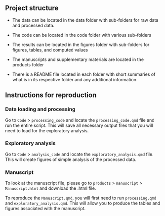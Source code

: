 ## Project structure

-   The data can be located in the data folder with sub-folders for raw data and processed data.

-   The code can be located in the code folder with various sub-folders

-   The results can be located in the figures folder with sub-folders for figures, tables, and computed values

-   The manuscripts and supplementary materials are located in the products folder

-    There is a README file located in each folder with short summaries of what is in its respective folder and any additional information

## Instructions for reproduction

### Data loading and processing

Go to `Code` \> `processing_code` and locate the `processing_code.qmd` file and run the entire script. This will save all necessary output files that you will need to load for the exploratory analysis.

### Exploratory analysis

Go to `Code` \> `analysis_code` and locate the `exploratory_analysis.qmd` file. This will create figures of simple analysis of the processed data.

### Manuscript

To look at the manuscript file, please go to `products` \> `manuscript` \> `Manuscript.html` and download the .html file.

To reproduce the `Manuscript.qmd`, you will first need to run `processing.qmd` and `exploratory_analysis.qmd`. This will allow you to produce the tables and figures associated with the manuscript.

